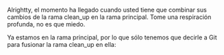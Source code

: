 Alrightty, el momento ha llegado cuando usted tiene que combinar sus cambios de la rama clean_up en la rama principal. Tome una respiración profunda, no es que miedo.

Ya estamos en la rama principal, por lo que sólo tenemos que decirle a Git para fusionar la rama clean_up en ella:
